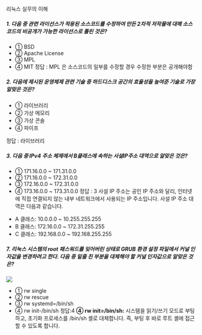 리눅스 실무의 이해
##### 1. 다음 중 관련 라이선스가 적용된 소스코드를 수정하여 만든 2차적 저작물에 대해 소스코드의 비공개가 가능한 라이선스로 틀린 것은?

- ① BSD
- ② Apache License
- ③ MPL
- ④ MIT
정답 : MPL 은 소스코드의 일부를 수정할 경우 수정한 부분은 공개해야함


##### 2. 다음에 제시된 운영체제 관련 기술 중 하드디스크 공간의 효율성을 높여준 기술로 가장 알맞은 것은?

- ① 라이브러리
- ② 가상 메모리
- ③ 가상 콘솔
- ④ 파이프

정답 : 라이브러리

##### 3. 다음 중 IPv4 주소 체제에서 B클래스에 속하는 사설IP주소 대역으로 알맞은 것은?

- ① 171.16.0.0 ~ 171.31.0.0
- ② 171.16.0.0 ~ 172.31.0.0
- ③ 172.16.0.0 ~ 172.31.0.0
- ④ 173.16.0.0 ~ 173.31.0.0
정답 : 3
사설 IP 주소는 공인 IP 주소와 달리, 인터넷에 직접 연결되지 않는 내부 네트워크에서 사용되는 IP 주소입니다. 사설 IP 주소 대역은 다음과 같습니다. 
* A 클래스: 10.0.0.0 ~ 10.255.255.255
* B 클래스: 172.16.0.0 ~ 172.31.255.255 
* C 클래스: 192.168.0.0 ~ 192.168.255.255

##### 7. 리눅스 시스템의 root 패스워드를 잊어버린 상태로 GRUB 환경 설정 파일에서 커널 인자값을 변경하려고 한다. 다음 중 밑줄 친 부분을 대체해야 할 커널 인자값으로 알맞은 것은?

![](https://www.kinz.kr/data/exam/I32YxNpr-/r120230311m7-3Um-DNpZcb.gif)

- ① rw single
- ② rw rescue
- ③ rw systemd=/bin/sh
- ④ rw init-/bin/sh
정답:4
**④ rw init=/bin/sh:** 시스템을 읽기/쓰기 모드로 부팅하고, 초기화 프로세스를 /bin/sh 셸로 대체합니다. 즉, 부팅 후 바로 루트 셸에 접근할 수 있도록 합니다.